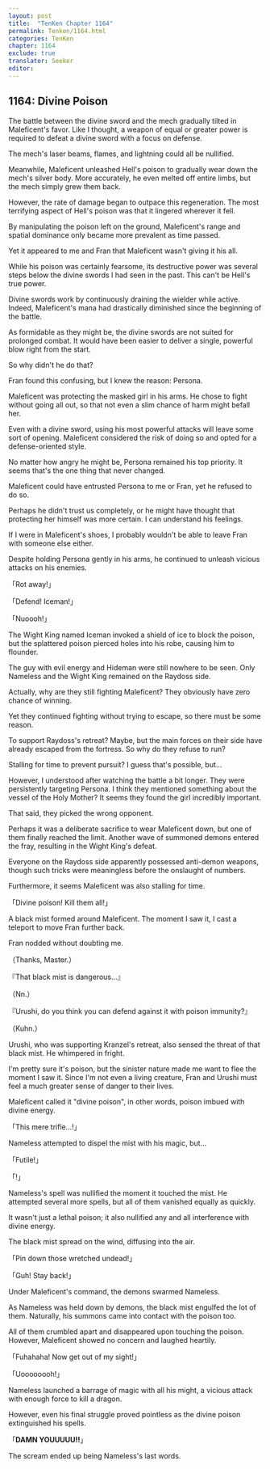 ```yaml
---
layout: post
title:  "TenKen Chapter 1164"
permalink: Tenken/1164.html
categories: TenKen
chapter: 1164
exclude: true
translator: Seeker
editor: 
---
```

<h2>1164: Divine Poison</h2>

The battle between the divine sword and the mech gradually tilted in Maleficent's favor. Like I thought, a weapon of equal or greater power is required to defeat a divine sword with a focus on defense.

The mech's laser beams, flames, and lightning could all be nullified.

Meanwhile, Maleficent unleashed Hell's poison to gradually wear down the mech's silver body. More accurately, he even melted off entire limbs, but the mech simply grew them back.

However, the rate of damage began to outpace this regeneration. The most terrifying aspect of Hell's poison was that it lingered wherever it fell.

By manipulating the poison left on the ground, Maleficent's range and spatial dominance only became more prevalent as time passed.

Yet it appeared to me and Fran that Maleficent wasn't giving it his all.

While his poison was certainly fearsome, its destructive power was several steps below the divine swords I had seen in the past. This can't be Hell's true power.

Divine swords work by continuously draining the wielder while active. Indeed, Maleficent's mana had drastically diminished since the beginning of the battle.

As formidable as they might be, the divine swords are not suited for prolonged combat. It would have been easier to deliver a single, powerful blow right from the start.

So why didn't he do that?

Fran found this confusing, but I knew the reason: Persona.

Maleficent was protecting the masked girl in his arms. He chose to fight without going all out, so that not even a slim chance of harm might befall her.

Even with a divine sword, using his most powerful attacks will leave some sort of opening. Maleficent considered the risk of doing so and opted for a defense-oriented style.

No matter how angry he might be, Persona remained his top priority. It seems that's the one thing that never changed.

Maleficent could have entrusted Persona to me or Fran, yet he refused to do so.

Perhaps he didn't trust us completely, or he might have thought that protecting her himself was more certain. I can understand his feelings.

If I were in Maleficent's shoes, I probably wouldn't be able to leave Fran with someone else either.

Despite holding Persona gently in his arms, he continued to unleash vicious attacks on his enemies.

「Rot away!」

「Defend! Iceman!」

「Nuoooh!」

The Wight King named Iceman invoked a shield of ice to block the poison, but the splattered poison pierced holes into his robe, causing him to flounder.

The guy with evil energy and Hideman were still nowhere to be seen. Only Nameless and the Wight King remained on the Raydoss side.

Actually, why are they still fighting Maleficent? They obviously have zero chance of winning.

Yet they continued fighting without trying to escape, so there must be some reason.

To support Raydoss's retreat? Maybe, but the main forces on their side have already escaped from the fortress. So why do they refuse to run?

Stalling for time to prevent pursuit? I guess that's possible, but...

However, I understood after watching the battle a bit longer. They were persistently targeting Persona. I think they mentioned something about the vessel of the Holy Mother? It seems they found the girl incredibly important.

That said, they picked the wrong opponent.

Perhaps it was a deliberate sacrifice to wear Maleficent down, but one of them finally reached the limit. Another wave of summoned demons entered the fray, resulting in the Wight King's defeat.

Everyone on the Raydoss side apparently possessed anti-demon weapons, though such tricks were meaningless before the onslaught of numbers.

Furthermore, it seems Maleficent was also stalling for time.

「Divine poison! Kill them all!」

A black mist formed around Maleficent. The moment I saw it, I cast a teleport to move Fran further back.

Fran nodded without doubting me.

（Thanks, Master.）

『That black mist is dangerous...』

（Nn.）

『Urushi, do you think you can defend against it with poison immunity?』

（Kuhn.）

Urushi, who was supporting Kranzel's retreat, also sensed the threat of that black mist. He whimpered in fright.

I'm pretty sure it's poison, but the sinister nature made me want to flee the moment I saw it. Since I'm not even a living creature, Fran and Urushi must feel a much greater sense of danger to their lives.

Maleficent called it "divine poison", in other words, poison imbued with divine energy.

「This mere trifle...!」

Nameless attempted to dispel the mist with his magic, but...

「Futile!」

「!」

Nameless's spell was nullified the moment it touched the mist. He attempted several more spells, but all of them vanished equally as quickly.

It wasn't just a lethal poison; it also nullified any and all interference with divine energy.

The black mist spread on the wind, diffusing into the air.

「Pin down those wretched undead!」

「Guh! Stay back!」

Under Maleficent's command, the demons swarmed Nameless.

As Nameless was held down by demons, the black mist engulfed the lot of them. Naturally, his summons came into contact with the poison too.

All of them crumbled apart and disappeared upon touching the poison. However, Maleficent showed no concern and laughed heartily.

「Fuhahaha! Now get out of my sight!」

「Uoooooooh!」

Nameless launched a barrage of magic with all his might, a vicious attack with enough force to kill a dragon.

However, even his final struggle proved pointless as the divine poison extinguished his spells.

「**DAMN YOUUUUU!!**」

The scream ended up being Nameless's last words.




